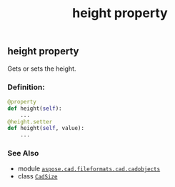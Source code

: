 ﻿---
title: height property
second_title: Aspose.CAD for Python via .NET API References
description: 
type: docs
weight: 30
url: /python-net/aspose.cad.fileformats.cad.cadobjects/cadsize/height/
is_root: false
---

## height property


Gets or sets the height.
### Definition:
```python
@property
def height(self):
    ...
@height.setter
def height(self, value):
    ...
```

### See Also
* module [`aspose.cad.fileformats.cad.cadobjects`](../../)
* class [`CadSize`](/cad/python-net/aspose.cad.fileformats.cad.cadobjects/cadsize)
